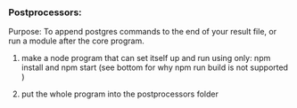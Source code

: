### Postprocessors:

Purpose: To append postgres commands to the end of your result file, or run a module after the core program.

1) make a node program that can set itself up and run using only: npm install and npm start (see bottom for why npm run build is not supported )

2) put the whole program into the postprocessors folder